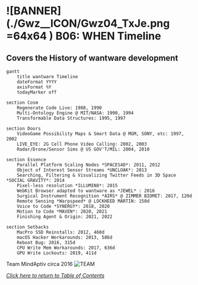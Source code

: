 [comment]: # (title : WANTWARE_REPORT)
[comment]: # (author: jake kolb v)
[comment]: # (version: v1.0)
[comment]: # (company:MINDAPTIV)
[comment]: # (client: Audience of Interest)

# ![BANNER](./Gwz__ICON/Gwz04_TxJe.png =64x64 ) B06: WHEN Timeline
## Covers the History of wantware development


```mermaid
gantt
    title wantware Timeline
    dateFormat YYYY
	axisFormat %Y
	todayMarker off

section Cosm
	Regenerate Code Live: 1988, 1990
	Multi-Ontology Engine @ MIT/NASA: 1990, 1994
	Transformable Data Structures: 1995, 1997

section Doors
	VideoGame Possibility Maps & Smart Data @ MGM, SONY, etc: 1997, 2002
	LIVE_EYE: 2G Cell Phone Video Calling: 2002, 2003
	Radar/Drone/Sensor Sims @ US GOV'T/MIL: 2004, 2010

section Essence
	Parallel Platform Scaling Nodes *SPACES4D*: 2011, 2012
	Object of Interest Sensor Streams *UNCLOAK*: 2013
	Searching, Filtering & Visualizing Twitter Feeds in 3D Space *SOCIAL GRAVITY*: 2014
	Pixel-less resolution *ILLUMIN8*: 2015
	WebKit Browser adapted to wantware as *JEWEL* : 2016
	Surgical Instrument Recognition *AIRS* @ ZIMMER BIOMET: 2017, 120d
	Remote Sensing *Warpspeed* @ LOCKHEED MARTIN: 150d
	Voice to Code *SYNERGY*: 2018, 2020
	Motion to Code *MAVEN*: 2020, 2021
	Finishing Agent & Origin: 2021, 2022

section Setbacks
	MacPro SSD Reinstalls: 2012, 460d
	macOS Hacker Workarounds: 2013, 586d
	Reboot Bug: 2016, 315d
	CPU Write Mem Workarounds: 2017, 636d
	GPU Write Lockouts: 2019, 411d

```
Team MindAptiv circa 2016 ![TEAM](./JaPo__PICT/KyNoJa__TEAM.jpg )

  *[Click here to return to Table of Contents](B00_INTRO.html)*